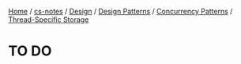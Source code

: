 [Home](https://mengxianbin.github.io) /
[cs-notes](https://mengxianbin.github.io/cs-notes/content) /
[Design](https://mengxianbin.github.io/cs-notes/content/Design) /
[Design Patterns](https://mengxianbin.github.io/cs-notes/content/Design/Design%20Patterns) /
[Concurrency Patterns](https://mengxianbin.github.io/cs-notes/content/Design/Design%20Patterns/Concurrency%20Patterns) /
[Thread-Specific Storage](https://mengxianbin.github.io/cs-notes/content/Design/Design%20Patterns/Concurrency%20Patterns/Thread-Specific%20Storage)

# TO DO

